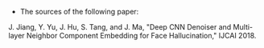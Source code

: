 - The sources of the following paper:

J. Jiang, Y. Yu, J. Hu, S. Tang, and J. Ma, "Deep CNN Denoiser and Multi-layer Neighbor Component Embedding for Face Hallucination," IJCAI 2018.
